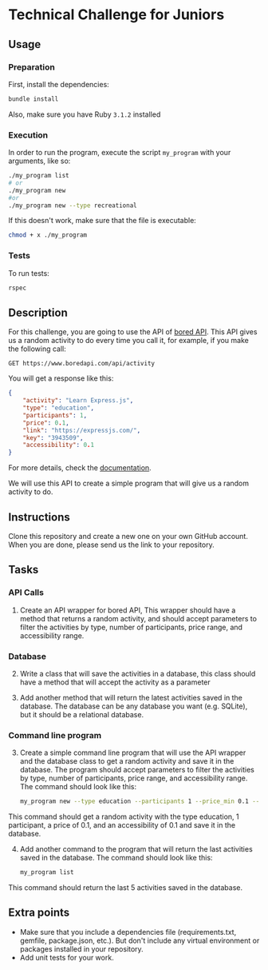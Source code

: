 # Technical Challenge for Juniors

## Usage

### Preparation

First, install the dependencies:

```sh
bundle install
```

Also, make sure you have Ruby `3.1.2` installed

### Execution

In order to run the program, execute the script `my_program` with your arguments, like so:

```sh
./my_program list
# or
./my_program new
#or
./my_program new --type recreational
```

If this doesn't work, make sure that the file is executable:

```sh
chmod + x ./my_program
```

### Tests

To run tests:

```sh
rspec
```

## Description

For this challenge, you are going to use the API of [bored API](https://www.boredapi.com/). This API gives us a random activity to do every time you call it, for example, if you make the following call:

```
GET https://www.boredapi.com/api/activity
```
You will get a response like this:

```json
{
    "activity": "Learn Express.js",
    "type": "education",
    "participants": 1,
    "price": 0.1,
    "link": "https://expressjs.com/",
    "key": "3943509",
    "accessibility": 0.1
}
```
For more details, check the [documentation](https://www.boredapi.com/documentation).

 We will use this API to create a simple program that will give us a random activity to do.

## Instructions
Clone this repository and create a new one on your own GitHub account. When you are done, please send us the link to your repository.

## Tasks

### API Calls
1. Create an API wrapper for bored API, This wrapper should have a method that returns a random activity, and should accept parameters to filter the activities by type, number of participants, price range, and accessibility range.

### Database
2. Write a class that will save the activities in a database, this class should have a method that will accept the activity as a parameter

3. Add another method that will return the latest activities saved in the database. The database can be any database you want (e.g. SQLite), but it should be a relational database.

### Command line program
3. Create a simple command line program that will use the API wrapper and the database class to get a random activity and save it in the database. The program should accept parameters to filter the activities by type, number of participants, price range, and accessibility range. The command should look like this:

    ```bash
    my_program new --type education --participants 1 --price_min 0.1 --price_max 30 --accessibility_min 0.1 --accessibility_max 0.5
    ```
This command should get a random activity with the type education, 1 participant, a price of 0.1, and an accessibility of 0.1 and save it in the database.


4. Add another command to the program that will return the last activities saved in the database. The command should look like this:

    ```bash
    my_program list
    ```
This command should return the last 5 activities saved in the database.


## Extra points
 - Make sure that you include a dependencies file (requirements.txt, gemfile, package.json, etc.). But don't include any virtual environment or packages installed in your repository.
 - Add unit tests for your work.

